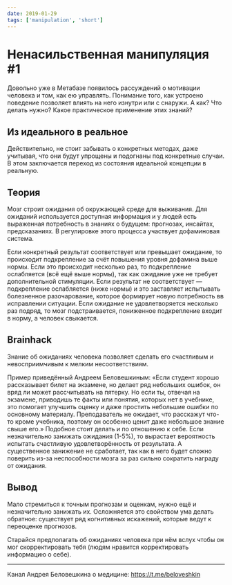 ```yaml
---
date: 2019-01-29
tags: ['manipulation', 'short']
---
```


# Ненасильственная манипуляция #1

Довольно уже в Метабазе появилось рассуждений о мотивации человека и том, как ею управлять. Понимание того, как устроено поведение позволяет влиять на него изнутри или с снаружи. А как? Что делать нужно? Какое практическое применение этих знаний?

## Из идеального в реальное

Действительно, не стоит забывать о конкретных методах, даже учитывая, что они будут упрощены и подогнаны под конкретные случаи. В этом заключается переход из состояния идеальной концепции в реальную.

## Теория

Мозг строит ожидания об окружающей среде для выживания. Для ожиданий используется доступная информация и у людей есть выраженная потребность в знаниях о будущем: прогнозах, инсайтах, предсказаниях. В регулировке этого процесса участвует дофаминовая система.

Если конкретный результат соответствует или превышает ожидание, то происходит подкрепление за счёт повышения уровня дофамина выше нормы. Если это происходит несколько раз, то подкрепление ослабляется (всё ещё выше нормы), так как ожидание уже не требует дополнительной стимуляции.
Если результат не соответствует — подкрепление ослабляется (ниже нормы) и это заставляет испытывать болезненное разочарование, которое формирует новую потребность вв исправлении ситуации. Если ожидание не удовлетворяется несколько раз подряд, то мозг подстраивается, пониженное подкрепление входит в норму, а человек свыкается.

## Brainhack

Знание об ожиданиях человека позволяет сделать его счастливым и невосприимчивым к мелким несоответствиям.

Пример приведённый Андреем Беловешкиным:
«Если студент хорошо рассказывает билет на экзамене, но делает ряд небольших ошибок, он вряд ли может рассчитывать на пятерку. Но если ты, отвечая на экзамене, приводишь те факты или понятия, которых нет в учебнике, это помогает улучшить оценку и даже простить небольшие ошибки по основному материалу. Преподаватель не ожидает, что расскажут что-то кроме учебника, поэтому он особенно ценит даже небольшое знание свыше его.»
Подобное стоит делать и по отношению к себе. Если незначительно занижать ожидания (1-5%), то вырастает вероятность испытать счастливую удовлетворённость от результата. А существенное занижение не сработает, так как в него будет сложно поверить из-за неспособности мозга за раз сильно сократить награду от ожидания.

## Вывод

Мало стремиться к точным прогнозам и оценкам, нужно ещё и незначительно занижать их. Осложняется это свойством ума делать обратное: существует ряд когнитивных искажений, которые ведут к переоценке прогнозов.

Старайся предполагать об ожиданиях человека при нём вслух чтобы он мог скорректировать тебя (людям нравится корректировать информацию о себе).

---

Канал Андрея Беловешкина о медицине: <https://t.me/beloveshkin>
